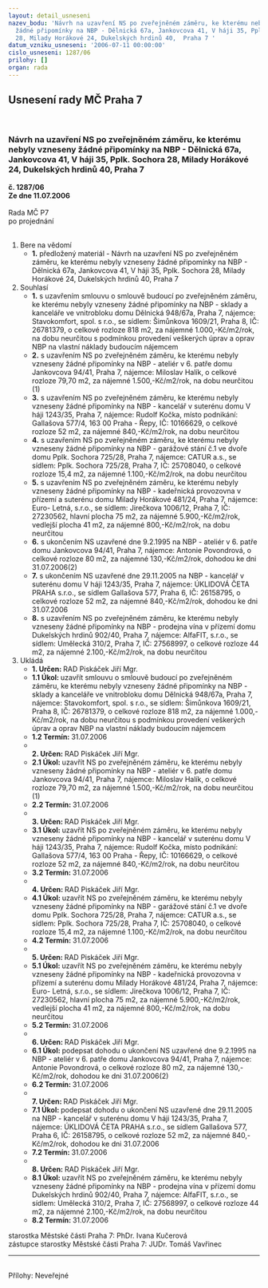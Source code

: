 ```yaml
---
layout: detail_usneseni
nazev_bodu: 'Návrh na uzavření NS po zveřejněném záměru, ke kterému nebyly vzneseny
  žádné připomínky na NBP - Dělnická 67a, Jankovcova 41, V háji 35, Pplk. Sochora
  28, Milady Horákové 24, Dukelských hrdinů 40,  Praha 7 '
datum_vzniku_usneseni: '2006-07-11 00:00:00'
cislo_usneseni: 1287/06
prilohy: []
organ: rada
---
```

<div id="ucUsn_pList" class="usn">
	<span><h2>Usnesení rady MČ Praha 7 </h2>
<br></span><div class="standBody">
<span><h3>Návrh na uzavření NS po zveřejněném záměru, ke kterému nebyly vzneseny žádné připomínky na NBP - Dělnická 67a, Jankovcova 41, V háji 35, Pplk. Sochora 28, Milady Horákové 24, Dukelských hrdinů 40,  Praha 7 </h3></span><div class="center">
		<strong>č. 1287/06</strong><br>
	</div>
<div class="center">
		<strong>Ze dne 11.07.2006</strong><br><br>
	</div>Rada MČ P7<br> po projednání<br><br><ol>
<li>Bere na vědomí<ul><li>
<strong>1.</strong> předložený materiál - Návrh na uzavření NS po zveřejněném záměru, ke kterému nebyly vzneseny žádné připomínky na NBP - Dělnická 67a, Jankovcova 41, V háji 35, Pplk. Sochora 28, Milady Horákové 24, Dukelských hrdinů 40,  Praha 7 </li></ul>
</li>
<li>Souhlasí<ul>
<li>
<strong>1.</strong> s uzavřením smlouvu o smlouvě budoucí  po zveřejněném záměru, ke kterému nebyly vzneseny žádné připomínky na NBP - sklady a kanceláře ve vnitrobloku domu Dělnická 948/67a, Praha 7, nájemce: Stavokomfort, spol. s r.o., se sídlem: Šimůnkova 1609/21, Praha 8, IČ: 26781379, o celkové rozloze 818 m2, za nájemné 1.000,-Kč/m2/rok, na dobu neurčitou s podmínkou provedení veškerých úprav a oprav NBP na vlastní náklady budoucím nájemcem</li>
<li>
<strong>2.</strong> s uzavřením NS  po zveřejněném záměru, ke kterému nebyly vzneseny žádné připomínky na NBP - ateliér v 6. patře domu Jankovcova 94/41, Praha 7, nájemce: Miloslav Halík, o celkové rozloze 79,70 m2, za nájemné 1.500,-Kč/m2/rok, na dobu neurčitou (1)</li>
<li>
<strong>3.</strong> s uzavřením NS  po zveřejněném záměru, ke kterému nebyly vzneseny žádné připomínky na NBP - kancelář v suterénu domu V háji 1243/35, Praha 7, nájemce: Rudolf Kočka, místo podnikání: Gallašova 577/4, 163 00 Praha - Řepy, IČ: 10166629, o celkové rozloze 52 m2, za nájemné 840,-Kč/m2/rok, na dobu neurčitou </li>
<li>
<strong>4.</strong> s uzavřením NS  po zveřejněném záměru, ke kterému nebyly vzneseny žádné připomínky na NBP - garážové stání č.1 ve dvoře domu Pplk. Sochora 725/28, Praha 7, nájemce: CATUR a.s., se sídlem: Pplk. Sochora 725/28, Praha 7, IČ: 25708040, o celkové rozloze 15,4 m2, za nájemné 1.100,-Kč/m2/rok, na dobu neurčitou      </li>
<li>
<strong>5.</strong> s uzavřením NS  po zveřejněném záměru, ke kterému nebyly vzneseny žádné připomínky na NBP - kadeřnická provozovna  v přízemí a suterénu  domu Milady Horákové 481/24, Praha 7, nájemce: Euro- Letná, s.r.o., se sídlem: Jirečkova 1006/12, Praha 7, IČ: 27230562, hlavní plocha 75 m2, za nájemné 5.900,-Kč/m2/rok, vedlejší plocha 41 m2, za nájemné 800,-Kč/m2/rok, na dobu neurčitou </li>
<li>
<strong>6.</strong> s ukončením NS uzavřené dne 9.2.1995 na NBP - ateliér v 6. patře domu Jankovcova 94/41, Praha 7, nájemce: Antonie Povondrová, o celkové rozloze 80 m2, za nájemné 130,-Kč/m2/rok, dohodou ke dni 31.07.2006(2)</li>
<li>
<strong>7.</strong> s ukončením NS uzavřené dne 29.11.2005 na NBP - kancelář v suterénu  domu V háji 1243/35, Praha 7, nájemce: ÚKLIDOVÁ ČETA  PRAHA s.r.o., se sídlem Gallašova 577, Praha 6, IČ: 26158795, o celkové rozloze 52 m2, za nájemné 840,-Kč/m2/rok, dohodou ke dni 31.07.2006</li>
<li>
<strong>8.</strong> s uzavřením NS  po zveřejněném záměru, ke kterému nebyly vzneseny žádné připomínky na NBP - prodejna vína v přízemí domu Dukelských hrdinů 902/40, Praha 7, nájemce: AlfaFIT, s.r.o., se sídlem: Umělecká 310/2, Praha 7, IČ: 27568997, o celkové rozloze 44 m2, za nájemné 2.100,-Kč/m2/rok, na dobu neurčitou </li>
</ul>
</li>
<li>Ukládá<ul>
<li>
<strong>1. Určen: </strong>RAD Piskáček Jiří Mgr.</li>
<li>
<strong>1.1 Úkol: </strong>uzavřít smlouvu o smlouvě budoucí  po zveřejněném záměru, ke kterému nebyly vzneseny žádné připomínky na NBP - sklady a kanceláře ve vnitrobloku domu Dělnická 948/67a, Praha 7, nájemce: Stavokomfort, spol. s r.o., se sídlem: Šimůnkova 1609/21, Praha 8, IČ: 26781379, o celkové rozloze 818 m2, za nájemné 1.000,-Kč/m2/rok, na dobu neurčitou s podmínkou provedení veškerých úprav a oprav NBP na vlastní náklady budoucím nájemcem</li>
<li>
<strong>1.2 Termín: </strong>31.07.2006</li>
<li>
<strong><br>2. Určen: </strong>RAD Piskáček Jiří Mgr.</li>
<li>
<strong>2.1 Úkol: </strong>uzavřít NS  po zveřejněném záměru, ke kterému nebyly vzneseny žádné připomínky na NBP - ateliér v 6. patře domu Jankovcova 94/41, Praha 7, nájemce: Miloslav Halík, o celkové rozloze 79,70 m2, za nájemné 1.500,-Kč/m2/rok, na dobu neurčitou (1)</li>
<li>
<strong>2.2 Termín: </strong>31.07.2006</li>
<li>
<strong><br>3. Určen: </strong>RAD Piskáček Jiří Mgr.</li>
<li>
<strong>3.1 Úkol: </strong>uzavřít NS  po zveřejněném záměru, ke kterému nebyly vzneseny žádné připomínky na NBP - kancelář v suterénu domu V háji 1243/35, Praha 7, nájemce: Rudolf Kočka, místo podnikání: Gallašova 577/4, 163 00 Praha - Řepy, IČ: 10166629, o celkové rozloze 52 m2, za nájemné 840,-Kč/m2/rok, na dobu neurčitou </li>
<li>
<strong>3.2 Termín: </strong>31.07.2006</li>
<li>
<strong><br>4. Určen: </strong>RAD Piskáček Jiří Mgr.</li>
<li>
<strong>4.1 Úkol: </strong>uzavřít NS  po zveřejněném záměru, ke kterému nebyly vzneseny žádné připomínky na NBP - garážové stání č.1 ve dvoře domu Pplk. Sochora 725/28, Praha 7, nájemce: CATUR a.s., se sídlem: Pplk. Sochora 725/28, Praha 7, IČ: 25708040, o celkové rozloze 15,4 m2, za nájemné 1.100,-Kč/m2/rok, na dobu neurčitou </li>
<li>
<strong>4.2 Termín: </strong>31.07.2006</li>
<li>
<strong><br>5. Určen: </strong>RAD Piskáček Jiří Mgr.</li>
<li>
<strong>5.1 Úkol: </strong>uzavřít NS  po zveřejněném záměru, ke kterému nebyly vzneseny žádné připomínky na NBP - kadeřnická provozovna  v přízemí a suterénu  domu Milady Horákové 481/24, Praha 7, nájemce: Euro- Letná, s.r.o., se sídlem: Jirečkova 1006/12, Praha 7, IČ: 27230562, hlavní plocha 75 m2, za nájemné 5.900,-Kč/m2/rok, vedlejší plocha 41 m2, za nájemné 800,-Kč/m2/rok, na dobu neurčitou </li>
<li>
<strong>5.2 Termín: </strong>31.07.2006</li>
<li>
<strong><br>6. Určen: </strong>RAD Piskáček Jiří Mgr.</li>
<li>
<strong>6.1 Úkol: </strong>podepsat dohodu o ukončení NS uzavřené dne 9.2.1995 na NBP - ateliér v 6. patře domu Jankovcova 94/41, Praha 7, nájemce: Antonie Povondrová, o celkové rozloze 80 m2, za nájemné 130,-Kč/m2/rok, dohodou ke dni 31.07.2006(2)</li>
<li>
<strong>6.2 Termín: </strong>31.07.2006</li>
<li>
<strong><br>7. Určen: </strong>RAD Piskáček Jiří Mgr.</li>
<li>
<strong>7.1 Úkol: </strong>podepsat dohodu o ukončení NS uzavřené dne 29.11.2005 na NBP - kancelář v suterénu  domu V háji 1243/35, Praha 7, nájemce: ÚKLIDOVÁ ČETA  PRAHA s.r.o., se sídlem Gallašova 577, Praha 6, IČ: 26158795, o celkové rozloze 52 m2, za nájemné 840,-Kč/m2/rok, dohodou ke dni 31.07.2006</li>
<li>
<strong>7.2 Termín: </strong>31.07.2006</li>
<li>
<strong><br>8. Určen: </strong>RAD Piskáček Jiří Mgr.</li>
<li>
<strong>8.1 Úkol: </strong>uzavřít NS  po zveřejněném záměru, ke kterému nebyly vzneseny žádné připomínky na NBP - prodejna vína v přízemí domu Dukelských hrdinů 902/40, Praha 7, nájemce: AlfaFIT, s.r.o., se sídlem: Umělecká 310/2, Praha 7, IČ: 27568997, o celkové rozloze 44 m2, za nájemné 2.100,-Kč/m2/rok, na dobu neurčitou </li>
<li>
<strong>8.2 Termín: </strong>31.07.2006</li>
</ul>
</li>
</ol>starostka Městské části Praha 7: PhDr. Ivana Kučerová<br>zástupce starostky Městské části Praha 7: JUDr. Tomáš Vavřinec <hr>
<br>Přílohy: Neveřejné</div>
</div>